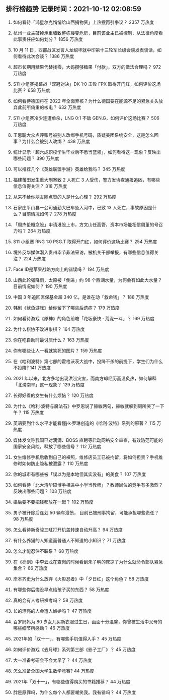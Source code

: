
## 排行榜趋势 记录时间：2021-10-12 02:08:59
  
  1. 如何看待「鸿星尔克悄悄给山西捐物资」上热搜再引争议？ 2357 万热度
    
  2. 杭州一业主敲掉承重墙致整栋楼变危房，目前该业主已被控制，从法律角度看此事责任应如何划分？ 1856 万热度
    
  3. 10 月 11 日，西部战区发言人龙绍华就中印第十三轮军长级会谈发表谈话，如何看待此次会谈？ 1386 万热度
    
  4. 超市长期用糖果代替找零，大妈攒够糖果「付款」，双方的做法合理吗？ 972 万热度
    
  5. S11 小组赛揭幕战「双冠对决」DK 1:0 击败 FPX 取得开门红，如何评价这场比赛？ 658 万热度
    
  6. 如何看待德国将在 2022 年全面弃核？为什么德国要在能源不足的紧急关头放弃此前所倚重的核电？ 632 万热度
    
  7. S11 小组赛冷少连遭单杀，LNG 0:1 不敌 GEN.G，如何评价这场比赛？ 506 万热度
    
  8. 王思聪大众点评账号被别人改绑手机号码，质疑美团系统安全，这是怎么回事？为什么会被别人改绑？ 438 万热度
    
  9. 统计显示「超六成职校学生毕业后不愿当蓝领」，如何看待这一现象？反映出哪些问题？ 390 万热度
    
  10. 可以推荐几个《英雄联盟手游》英雄给我吗？ 345 万热度
    
  11. 福建莆田发生重大刑案致 2 人死亡 3 人受伤，警方发协查通报追凶，有哪些信息值得关注？ 318 万热度
    
  12. 从来不给你朋友圈点赞的人是什么心理？ 292 万热度
    
  13. 石家庄平山县一公司通勤大巴车坠入河中，已致 13 人死亡，事故原因是什么？目前情况如何？ 278 万热度
    
  14. 「周杰伦概念股」申请港股上市，方文山任高管，资本市场能相信周董的号召力吗？ 264 万热度
    
  15. S11 小组赛 RNG 1:0 PSG.T 取得开门红，如何评价这场比赛？ 254 万热度
    
  16. 境外反华媒体潜入贵州毕节非法采访，被机关干部举报，有哪些信息值得关注？ 224 万热度
    
  17. Face ID是苹果战略方向上的错误吗？ 194 万热度
    
  18. 山西此轮强降雨，太原被「倒进」约 98 个西湖水量，为何会有如此大水量？目前情况如何？ 190 万热度
    
  19. 中国 3 年追回医保基金超 340 亿，是谁在动「救命钱」？ 188 万热度
    
  20. 韩剧《鱿鱼游戏》给你留下了哪些后遗症？ 179 万热度
    
  21. 如何看待游戏《原神》的角色前瞻「花坂豪快 · 荒泷一斗」？ 169 万热度
    
  22. 为什么棋协不改进象棋？ 164 万热度
    
  23. 你在吃自助时最讨厌什么？ 163 万热度
    
  24. 你有哪些让人一看就笑死的图片？ 159 万热度
    
  25. 在《哈利波特》第七部的霍格沃茨大战中，投降不杀的前提下，学生们为什么不投降? 141 万热度
    
  26. 2021 年以来，北方多地出现洪涝灾害，而南方却经历高温炙热，如何解释「北涝南旱」这一现象？ 129 万热度
    
  27. 长得好看的女生有什么烦恼？ 120 万热度
    
  28. 为什么《哈利·波特与魔法石》中罗恩说了赫敏两句，赫敏就躲到厕所哭了一下午？ 115 万热度
    
  29. 英语要到什么水平才能看懂j·k·罗琳创造的《哈利·波特》系列的原著？ 115 万热度
    
  30. 媒体发文称我国已对滴滴、BOSS 直聘等启动网络安全审查，有效防范可能的国家安全风险，释放了哪些信号？ 112 万热度
    
  31. 女生维修手机后收到自己的裸照，维修店员工已被拘留，将如何担责？手机维修时如何防止隐私被泄露？ 110 万热度
    
  32. 你的城市有哪些被「误以为是本地但其实没有」的美食？ 107 万热度
    
  33. 如何看待「北大清华硕博争相进中小学当教师」？教师岗位的竞争有多激烈？反映出哪些问题？ 103 万热度
    
  34. 婚后要不要把钱都放在一起？ 102 万热度
    
  35. 男子被开除后连划 50 辆车泄愤， 目前已被刑事拘留，可能承担哪些责任？ 98 万热度
    
  36. 怎么看待新奇骏三缸打开机盖转速自动升高？ 94 万热度
    
  37. 有什么养猫的人知道而普通人不知道的小知识？ 71 万热度
    
  38. 怎么才能忍住不联系？ 68 万热度
    
  39. 在《亮剑》中李云龙在查岗的时候看到朱子明的床凉了为什么就命令部队紧急集合？ 66 万热度
    
  40. 岸本齐史为什么放弃《火影忍者》中「夕日红」这个角色？ 58 万热度
    
  41. 有哪些你后悔没早点给孩子买的东西？ 58 万热度
    
  42. 真的会有人考研裸考吗？ 58 万热度
    
  43. 长的漂亮的人会遭人嫉妒吗？ 47 万热度
    
  44. 百岁妈妈为 80 岁女儿买新衣服过生日，画面十分温馨，你曾被生活中父母的哪些细节所感动？ 46 万热度
    
  45. 2021年的「双十一」，有哪些手机值得入手？ 45 万热度
    
  46. 如何评价游戏《去月球》系列第三部《影子工厂》？ 45 万热度
    
  47. 大一准备考研会不会太早了？ 44 万热度
    
  48. 怎么准备全国大学生数学竞赛? 44 万热度
    
  49. 2021年「双十一」，有哪些值得购买的书籍推荐？ 44 万热度
    
  50. 胖是原罪吗，为什么每个人都要嘲笑我。我有错吗？ 44 万热度
    